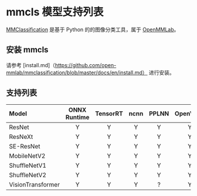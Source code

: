 # mmcls 模型支持列表

[MMClassification](https://github.com/open-mmlab/mmclassification) 是基于 Python 的的图像分类工具，属于 [OpenMMLab](https://openmmlab.com)。

## 安装 mmcls

请参考 \[install.md\]（https://github.com/open-mmlab/mmclassification/blob/master/docs/en/install.md） 进行安装。

## 支持列表

| Model             | ONNX Runtime | TensorRT | ncnn | PPLNN | OpenVINO |                                          Model config                                           |
| :---------------- | :----------: | :------: | :--: | :---: | :------: | :---------------------------------------------------------------------------------------------: |
| ResNet            |      Y       |    Y     |  Y   |   Y   |    Y     |       [config](https://github.com/open-mmlab/mmclassification/tree/master/configs/resnet)       |
| ResNeXt           |      Y       |    Y     |  Y   |   Y   |    Y     |      [config](https://github.com/open-mmlab/mmclassification/tree/master/configs/resnext)       |
| SE-ResNet         |      Y       |    Y     |  Y   |   Y   |    Y     |      [config](https://github.com/open-mmlab/mmclassification/tree/master/configs/seresnet)      |
| MobileNetV2       |      Y       |    Y     |  Y   |   Y   |    Y     |    [config](https://github.com/open-mmlab/mmclassification/tree/master/configs/mobilenet_v2)    |
| ShuffleNetV1      |      Y       |    Y     |  Y   |   Y   |    Y     |   [config](https://github.com/open-mmlab/mmclassification/tree/master/configs/shufflenet_v1)    |
| ShuffleNetV2      |      Y       |    Y     |  Y   |   Y   |    Y     |   [config](https://github.com/open-mmlab/mmclassification/tree/master/configs/shufflenet_v2)    |
| VisionTransformer |      Y       |    Y     |  Y   |   ?   |    Y     | [config](https://github.com/open-mmlab/mmclassification/tree/master/configs/vision_transformer) |
